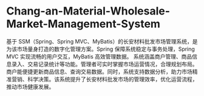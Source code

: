 # Chang-an-Material-Wholesale-Market-Management-System
基于 SSM（Spring、Spring MVC、MyBatis）的长安材料批发市场管理系统，是为该市场量身打造的数字化管理方案。Spring 保障系统稳定与事务处理，Spring MVC 实现流畅的用户交互，MyBatis 高效管理数据。  系统涵盖商户管理、商品信息录入、交易记录统计等功能。管理者可实时掌握市场运营情况，合理规划布局。商户能便捷更新商品信息、查询交易数据。同时，系统支持数据分析，助力市场精准营销、科学决策。该系统提升了长安材料批发市场的管理效率，优化运营流程，推动市场健康发展。 
